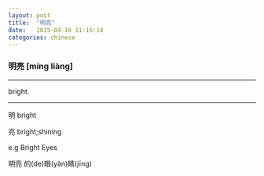 ```yaml
---
layout: post
title:  "明亮"
date:   2015-04-16 11:15:14
categories: chinese
---
```

### 明亮 [míng liàng]
-----------

bright.

-----------

明 bright

亮 bright;shining

e.g  Bright Eyes

  明亮 的(de)眼(yǎn)睛(jīng)